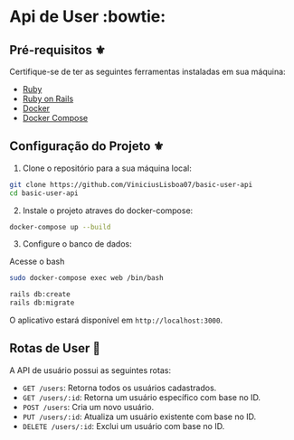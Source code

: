 # Api de User :bowtie:

## Pré-requisitos :fleur_de_lis:
Certifique-se de ter as seguintes ferramentas instaladas em sua máquina:
- [Ruby](https://www.ruby-lang.org/)
- [Ruby on Rails](https://rubyonrails.org/)
- [Docker](https://www.docker.com/)
- [Docker Compose](https://docs.docker.com/compose/)

## Configuração do Projeto :fleur_de_lis:

1. Clone o repositório para a sua máquina local:

  ```bash
  git clone https://github.com/ViniciusLisboa07/basic-user-api
  cd basic-user-api
  ```
2. Instale o projeto atraves do docker-compose:

  ```bash
  docker-compose up --build
  ```

3. Configure o banco de dados:

  Acesse o bash

  ```bash
  sudo docker-compose exec web /bin/bash
  ```

  ```bash
  rails db:create
  rails db:migrate
  ```

  O aplicativo estará disponível em `http://localhost:3000`.

## Rotas de User :link:

A API de usuário possui as seguintes rotas:

- `GET /users`: Retorna todos os usuários cadastrados.
- `GET /users/:id`: Retorna um usuário específico com base no ID.
- `POST /users`: Cria um novo usuário.
- `PUT /users/:id`: Atualiza um usuário existente com base no ID.
- `DELETE /users/:id`: Exclui um usuário com base no ID.

